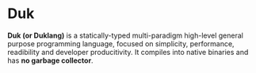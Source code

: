 # Duk
**Duk (or Duklang)** is a statically-typed multi-paradigm high-level general purpose programming language, focused on simplicity, performance, readibility and developer producitivity. It compiles into native binaries and has **no garbage collector**.
